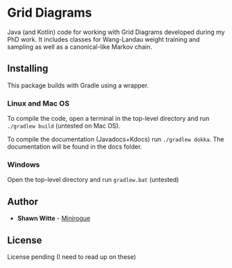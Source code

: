 # Grid Diagrams

Java (and Kotlin) code for working with Grid Diagrams developed during my PhD work. It includes classes for Wang-Landau weight training and sampling as well as a canonical-like Markov chain.

##  Installing

This package builds with Gradle using a wrapper.

### Linux and Mac OS

To compile the code, open a terminal in the top-level directory and run `./gradlew build` (untested on Mac OS).

To compile the documentation (Javadocs+Kdocs) run `./gradlew dokka`. The documentation will be found in the docs folder.

### Windows

Open the top-level directory and run `gradlew.bat` (untested)

## Author

* **Shawn Witte** -  [Minirogue](https://github.com/Minirogue)

## License

License pending (I need to read up on these)
